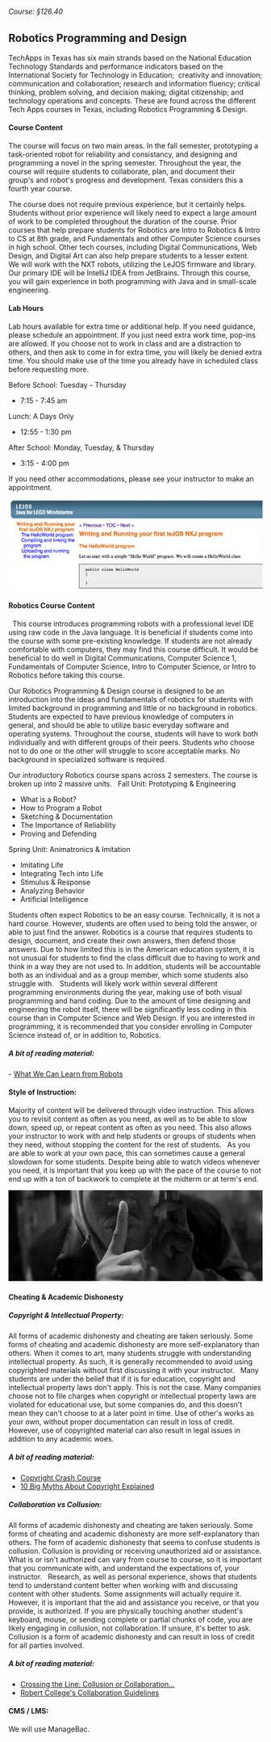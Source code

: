 ###### Course: §126.40

## Robotics Programming and Design 

TechApps in Texas has six main strands based on the National Education Technology Standards and performance indicators based on the International Society for Technology in Education;  creativity and innovation; communication and collaboration; research and information fluency; critical thinking, problem solving, and decision making; digital citizenship; and technology operations and concepts. These are found across the different Tech Apps courses in Texas, including Robotics Programming & Design.
 
#### Course Content

The course will focus on two main areas. In the fall semester, prototyping a task-oriented robot for reliability and consistancy, and designing and programming a novel in the spring semester. Throughout the year, the course will require students to collaborate, plan, and document their group's and robot's progress and development. Texas considers this a fourth year course. 

The course does not require previous experience, but it certainly helps. Students without prior experience will likely need to expect a large amount of work to be completed throughout the duration of the course. Prior courses that help prepare students for Robotics are Intro to Robotics & Intro to CS at 8th grade, and Fundamentals and other Computer Science courses in high school. Other tech courses, including Digital Communications, Web Design, and Digital Art can also help prepare students to a lesser extent.
 
We will work with the NXT robots, utilizing the LeJOS firmware and library. Our primary IDE will be IntelliJ IDEA from JetBrains. Through this course, you will gain experience in both programming with Java and in small-scale engineering.
 
#### Lab Hours

Lab hours available for extra time or additional help. If you need guidance, please schedule an appointment. If you just need extra work time, pop-ins are allowed. If you choose not to work in class and are a distraction to others, and then ask to come in for extra time, you will likely be denied extra time. You should make use of the time you already have in scheduled class before requesting more.

Before School: Tuesday - Thursday
* 7:15 - 7:45 am

Lunch: A Days Only
* 12:55 - 1:30 pm

After School: Monday, Tuesday, & Thursday
* 3:15 - 4:00 pm

If you need other accommodations, please see your instructor to make an appointment.

![alt text](../images/robotics-banner.jpg "CC 2.0: Generic | Cropped from Original  | Lejos")



#### Robotics Course Content
 
This course introduces programming robots with a professional level IDE using raw code in the Java language. It is beneficial if students come into the course with some pre-existing knowledge. If students are not already comfortable with computers, they may find this course difficult. It would be beneficial to do well in Digital Communications, Computer Science 1, Fundamentals of Computer Science, Intro to Computer Science, or Intro to Robotics before taking this course.

Our Robotics Programming & Design course is designed to be an introduction into the ideas and fundamentals of robotics for students with limited background in programming and little or no background in robotics. Students are expected to have previous knowledge of computers in general, and should be able to utilize basic everyday software and operating systems. Throughout the course, students will have to work both individually and with different groups of their peers. Students who choose not to do one or the other will struggle to score acceptable marks. No background in specialized software is required.

Our introductory Robotics course spans across 2 semesters. The course is broken up into 2 massive units.
 
Fall Unit: Prototyping & Engineering
* What is a Robot?
* How to Program a Robot
* Sketching & Documentation
* The Importance of Reliability
* Proving and Defending

Spring Unit: Animatronics & Imitation
* Imitating Life
* Integrating Tech into Life
* Stimulus & Response
* Analyzing Behavior
* Artificial Intelligence

Students often expect Robotics to be an easy course. Technically, it is not a hard course. However, students are often used to being told the answer, or able to just find the answer. Robotics is a course that requires students to design, document, and create their own answers, then defend those answers. Due to how limited this is in the American education system, it is not unusual for students to find the class difficult due to having to work and think in a way they are not used to. In addition, students will be accountable both as an individual and as a group member, which some students also struggle with.
 
Students will likely work within several different programming environments during the year, making use of both visual programming and hand coding. Due to the amount of time designing and engineering the robot itself, there will be significantly less coding in this course than in Computer Science and Web Design. If you are interested in programming, it is recommended that you consider enrolling in Computer Science instead of, or in addition to, Robotics.
 
##### A bit of reading material:
- [What We Can Learn from Robots](https://www.technologyreview.com/s/403545/what-we-can-learn-from-robots/)
 
#### Style of Instruction:
Majority of content will be delivered through video instruction. This allows you to revisit content as often as you need, as well as to be able to slow down, speed up, or repeat content as often as you need. This also allows your instructor to work with and help students or groups of students when they need, without stopping the content for the rest of students.
 
As you are able to work at your own pace, this can sometimes cause a general slowdown for some students. Despite being able to watch videos whenever you need, it is important that you keep up with the pace of the course to not end up with a ton of backwork to complete at the midterm or at term's end.

![alt text](../images/collusion.jpg "CC 2.0: Generic | Cropped, Grey Scale, Selective Blur  |  Daniel Bentley")

#### Cheating & Academic Dishonesty

##### Copyright & Intellectual Property:

All forms of academic dishonesty and cheating are taken seriously. Some forms of cheating and academic dishonesty are more self-explanatory than others. When it comes to art, many students struggle with understanding intellectual property. As such, it is generally recommended to avoid using copyrighted materials without first discussing it with your instructor.
 
Many students are under the belief that if it is for education, copyright and intellectual property laws don't apply. This is not the case. Many companies choose not to file charges when copyright or intellectual property laws are violated for educational use, but some companies do, and this doesn't mean they can't choose to at a later point in time. Use of other's works as your own, without proper documentation can result in loss of credit. However, use of copyrighted material can also result in legal issues in addition to any academic woes.
  
##### A bit of reading material:
- [Copyright Crash Course](http://guides.lib.utexas.edu/copyright)
- [10 Big Myths About Copyright Explained](https://www.templetons.com/brad/copymyths.html)

##### Collaboration vs Collusion:

All forms of academic dishonesty and cheating are taken seriously. Some forms of cheating and academic dishonesty are more self-explanatory than others. The form of academic dishonesty that seems to confuse students is collusion. Collusion is providing or receiving unauthorized aid or assistance. What is or isn't authorized can vary from course to course, so it is important that you communicate with, and understand the expectations of, your instructor.
 
Research, as well as personal experience, shows that students tend to understand content better when working with and discussing content with other students. Some assignments will actually require it. However, it is important that the aid and assistance you receive, or that you provide, is authorized. If you are physically touching another student's keyboard, mouse, or sending complete or partial chunks of code, you are likely engaging in collusion, not collaboration. If unsure, it's better to ask. Collusion is a form of academic dishonesty and can result in loss of credit for all parties involved.
  
##### A bit of reading material:
- [Crossing the Line: Collusion or Collaboration...](https://files.eric.ed.gov/fulltext/EJ1004398.pdf)
- [Robert College's Collaboration Guidelines](http://webportal.robcol.k12.tr/Academics/Academic-Honesty/CollaborationGuidelines/Pages/default.aspx)
 
#### CMS / LMS:
We will use ManageBac.
